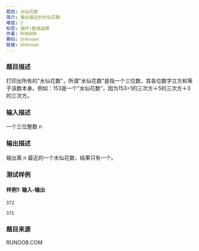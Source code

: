 ```yaml
---
题目: 水仙花数
简介: 输出最近的水仙花数
难度: 2
标签: 循环|数值运算
作者: RUNOOB
慕码: Unknown
链接: Unknown
---
```


### 题目描述

打印出所有的"水仙花数"，所谓"水仙花数"是指一个三位数，其各位数字立方和等于该数本身。例如：153是一个"水仙花数"，因为153=1的三次方＋5的三次方＋3的三次方。

### 输入描述

一个三位整数 n

### 输出描述

输出离 n 最近的一个水仙花数，结果只有一个。

### 测试样例

#### 样例1: 输入-输出

```
372
```

```
371
```

### 题目来源

RUNOOB.COM